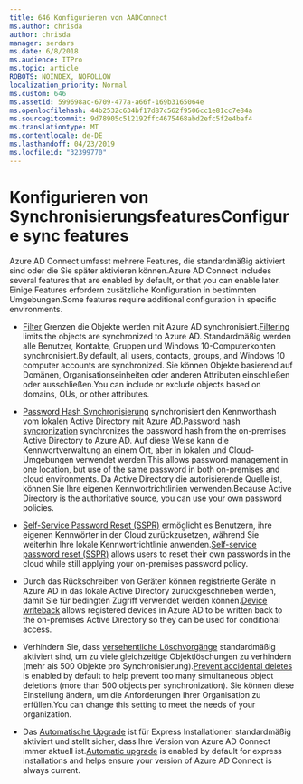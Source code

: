 ```yaml
---
title: 646 Konfigurieren von AADConnect
ms.author: chrisda
author: chrisda
manager: serdars
ms.date: 6/8/2018
ms.audience: ITPro
ms.topic: article
ROBOTS: NOINDEX, NOFOLLOW
localization_priority: Normal
ms.custom: 646
ms.assetid: 599698ac-6709-477a-a66f-169b3165064e
ms.openlocfilehash: 44b2532c634bf17d87c562f9506cc1e81cc7e84a
ms.sourcegitcommit: 9d78905c512192ffc4675468abd2efc5f2e4baf4
ms.translationtype: MT
ms.contentlocale: de-DE
ms.lasthandoff: 04/23/2019
ms.locfileid: "32399770"
---
```

# <a name="configure-sync-features"></a><span data-ttu-id="6cac2-102">Konfigurieren von Synchronisierungsfeatures</span><span class="sxs-lookup"><span data-stu-id="6cac2-102">Configure sync features</span></span>

<span data-ttu-id="6cac2-103">Azure AD Connect umfasst mehrere Features, die standardmäßig aktiviert sind oder die Sie später aktivieren können.</span><span class="sxs-lookup"><span data-stu-id="6cac2-103">Azure AD Connect includes several features that are enabled by default, or that you can enable later.</span></span> <span data-ttu-id="6cac2-104">Einige Features erfordern zusätzliche Konfiguration in bestimmten Umgebungen.</span><span class="sxs-lookup"><span data-stu-id="6cac2-104">Some features require additional configuration in specific environments.</span></span>

- <span data-ttu-id="6cac2-105">[Filter](https://docs.microsoft.com/azure/active-directory/connect/active-directory-aadconnectsync-configure-filtering) Grenzen die Objekte werden mit Azure AD synchronisiert.</span><span class="sxs-lookup"><span data-stu-id="6cac2-105">[Filtering](https://docs.microsoft.com/azure/active-directory/connect/active-directory-aadconnectsync-configure-filtering) limits the objects are synchronized to Azure AD.</span></span> <span data-ttu-id="6cac2-106">Standardmäßig werden alle Benutzer, Kontakte, Gruppen und Windows 10-Computerkonten synchronisiert.</span><span class="sxs-lookup"><span data-stu-id="6cac2-106">By default, all users, contacts, groups, and Windows 10 computer accounts are synchronized.</span></span> <span data-ttu-id="6cac2-107">Sie können Objekte basierend auf Domänen, Organisationseinheiten oder anderen Attributen einschließen oder ausschließen.</span><span class="sxs-lookup"><span data-stu-id="6cac2-107">You can include or exclude objects based on domains, OUs, or other attributes.</span></span>

- <span data-ttu-id="6cac2-108">[Password Hash Synchronisierung](https://docs.microsoft.com/azure/active-directory/connect/active-directory-aadconnectsync-implement-password-hash-synchronization) synchronisiert den Kennworthash vom lokalen Active Directory mit Azure AD.</span><span class="sxs-lookup"><span data-stu-id="6cac2-108">[Password hash syncronization](https://docs.microsoft.com/azure/active-directory/connect/active-directory-aadconnectsync-implement-password-hash-synchronization) synchronizes the password hash from the on-premises Active Directory to Azure AD.</span></span> <span data-ttu-id="6cac2-109">Auf diese Weise kann die Kennwortverwaltung an einem Ort, aber in lokalen und Cloud-Umgebungen verwendet werden.</span><span class="sxs-lookup"><span data-stu-id="6cac2-109">This allows password management in one location, but use of the same password in both on-premises and cloud environments.</span></span> <span data-ttu-id="6cac2-110">Da Active Directory die autorisierende Quelle ist, können Sie Ihre eigenen Kennwortrichtlinien verwenden.</span><span class="sxs-lookup"><span data-stu-id="6cac2-110">Because Active Directory is the authoritative source, you can use your own password policies.</span></span>

- <span data-ttu-id="6cac2-111">[Self-Service Password Reset (SSPR)](https://docs.microsoft.com/azure/active-directory/authentication/quickstart-sspr) ermöglicht es Benutzern, ihre eigenen Kennwörter in der Cloud zurückzusetzen, während Sie weiterhin Ihre lokale Kennwortrichtlinie anwenden.</span><span class="sxs-lookup"><span data-stu-id="6cac2-111">[Self-service password reset (SSPR)](https://docs.microsoft.com/azure/active-directory/authentication/quickstart-sspr) allows users to reset their own passwords in the cloud while still applying your on-premises password policy.</span></span>

- <span data-ttu-id="6cac2-112">[](https://docs.microsoft.com/azure/active-directory/connect/active-directory-aadconnect-feature-device-writeback) Durch das Rückschreiben von Geräten können registrierte Geräte in Azure AD in das lokale Active Directory zurückgeschrieben werden, damit Sie für bedingten Zugriff verwendet werden können.</span><span class="sxs-lookup"><span data-stu-id="6cac2-112">[Device writeback](https://docs.microsoft.com/azure/active-directory/connect/active-directory-aadconnect-feature-device-writeback) allows registered devices in Azure AD to be written back to the on-premises Active Directory so they can be used for conditional access.</span></span>

- <span data-ttu-id="6cac2-113">Verhindern Sie, dass [versehentliche Löschvorgänge](https://docs.microsoft.com/azure/active-directory/connect/active-directory-aadconnectsync-feature-prevent-accidental-deletes) standardmäßig aktiviert sind, um zu viele gleichzeitige Objektlöschungen zu verhindern (mehr als 500 Objekte pro Synchronisierung).</span><span class="sxs-lookup"><span data-stu-id="6cac2-113">[Prevent accidental deletes](https://docs.microsoft.com/azure/active-directory/connect/active-directory-aadconnectsync-feature-prevent-accidental-deletes) is enabled by default to help prevent too many simultaneous object deletions (more than 500 objects per synchronization).</span></span> <span data-ttu-id="6cac2-114">Sie können diese Einstellung ändern, um die Anforderungen Ihrer Organisation zu erfüllen.</span><span class="sxs-lookup"><span data-stu-id="6cac2-114">You can change this setting to meet the needs of your organization.</span></span>

- <span data-ttu-id="6cac2-115">Das [Automatische Upgrade](https://docs.microsoft.com/azure/active-directory/connect/active-directory-aadconnect-feature-automatic-upgrade) ist für Express Installationen standardmäßig aktiviert und stellt sicher, dass Ihre Version von Azure AD Connect immer aktuell ist.</span><span class="sxs-lookup"><span data-stu-id="6cac2-115">[Automatic upgrade](https://docs.microsoft.com/azure/active-directory/connect/active-directory-aadconnect-feature-automatic-upgrade) is enabled by default for express installations and helps ensure your version of Azure AD Connect is always current.</span></span>
